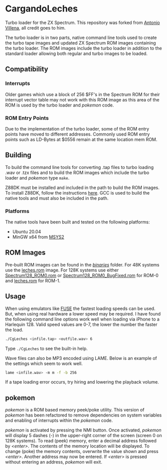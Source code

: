 # CargandoLeches

Turbo loader for the ZX Spectrum. This repository was forked from [Antonio Villena](https://github.com/antoniovillena/CargandoLeches.git), all credit goes to him.

The turbo loader is in two parts, native command line tools used to create the turbo tape images and updated ZX Spectrum ROM images containing the turbo loader. The ROM images include the turbo loader in addition to the standard loader allowing both regular and turbo images to be loaded.

## Compatibility

### Interrupts

Older games which use a block of 256 $FF's in the Spectrum ROM for their interrupt vector table may not work with this ROM image as this area of the ROM is used by the turbo loader and *pokemon* code.

### ROM Entry Points

Due to the implementation of the turbo loader, some of the ROM entry points have moved to different addresses. Commonly used ROM entry points such as LD-Bytes at $0556 remain at the same location mem ROM.

## Building

To build the command line tools for converting .tap files to turbo loading .wav or .tzx files and to build the ROM images which include the turbo loader and *pokemon* type `make`.

Z88DK must be installed and included in the path to build the ROM images. To install Z88DK, follow the instructions [here](https://github.com/z88dk/z88dk#installation). GCC is used to build the native tools and must also be included in the path.

### Platforms

The native tools have been built and tested on the following platforms:

* Ubuntu 20.04
* MinGW x64 from [MSYS2](https://www.msys2.org/)

## ROM Images

Pre-built ROM images can be found in the [*binaries*](binaries) folder. For 48K systems use the [leches.rom](binaries/leches.rom) image. For 128K systems use either [Spectrum128_ROM0.rom](binaries/Spectrum128_ROM0.rom) or [Spectrum128_ROM0_BugFixed.rom](binaries/Spectrum128_ROM0_BugFixed.rom) for ROM-0 and [leches.rom](binaries/leches.rom) for ROM-1.

## Usage

When using emulators like [FUSE](http://fuse-emulator.sourceforge.net/) the fastest loading speeds can be used. But, when using real hardware a lower speed may be required. I have found the following command line options work well when loading via iPhone to a Harlequin 128. Valid speed values are 0-7, the lower the number the faster the load.

```bash
./CgLeches <infile.tap> <outfile.wav> 6
```

Type `./CgLeches` to see the built-in help.

Wave files can also be MP3 encoded using LAME. Below is an example of the settings which seem to work well.

```bash
lame <infile.wav> -m m -f -b 256
```

If a tape loading error occurs, try hiring and lowering the playback volume.

## pokemon

*pokemon* is a ROM based memory peek/poke utility. This version of *pokemon* has been refactored to remove dependencies on system variables and enabling of interrupts within the *pokemon* code.

*pokemon* is activated by pressing the NMI button. Once activated, *pokemon* will display 5 dashes (-) in the upper-right corner of the screen (screen 0 on 128K systems). To read (peek) memory, enter a decimal address followed by *&lt;enter&gt;*. The contents of the memory location will be displayed. To change (poke) the memory contents, overwrite the value shown and press *&lt;enter&gt;*. Another address may now be entered. If *&lt;enter&gt;* is pressed without entering an address, *pokemon* will exit.
